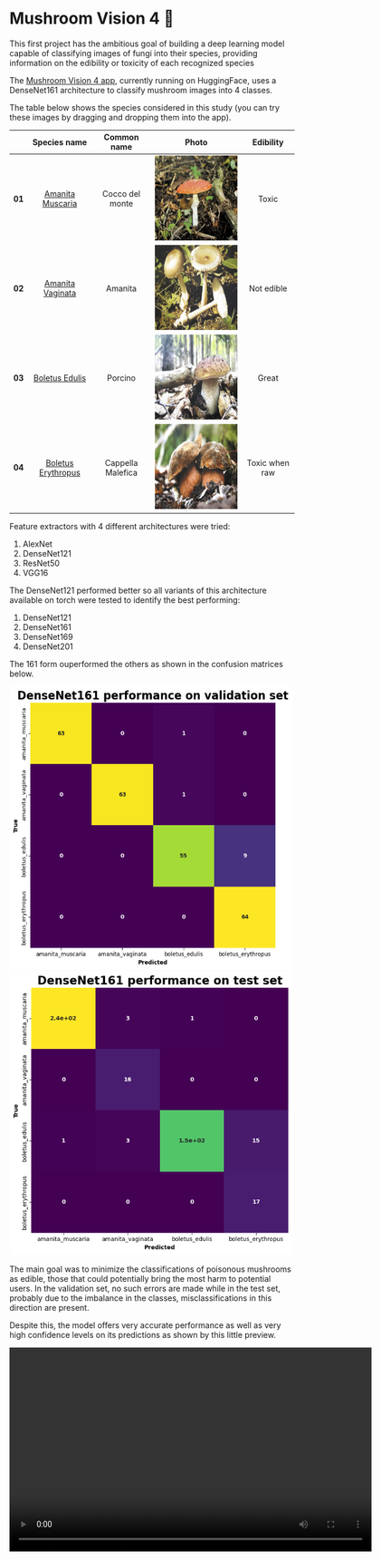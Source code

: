 # Mushroom Vision 4 🍄

This first project has the ambitious goal of building a deep learning model capable of classifying images of fungi into their species, providing information on the edibility or toxicity of each recognized species

The [Mushroom Vision 4 app](https://huggingface.co/spaces/simo98/MushroomVision4), currently running on HuggingFace, uses a DenseNet161 architecture to classify mushroom images into 4 classes.

The table below shows the species considered in this study (you can try these images by dragging and dropping them into the app).

|| **Species name** | **Common name** | **Photo** | **Edibility** |
|:----:|:----------------:|:---------------:|:-------------:|:-------------:|
|**01**| [Amanita Muscaria](https://wikipedia.org/wiki/Amanita_muscaria) | Cocco del monte | <img src="/Species/02_AmanitaMuscaria.jpg" alt="Cocco" width="250" height="150" /> | Toxic |
|**02**| [Amanita Vaginata](https://wikipedia.org/wiki/Amanita_vaginata) | Amanita| <img src="/Species/03_AmanitaVaginata.jpg" alt="Cocco" width="250" height="150" /> | Not edible |
|**03**| [Boletus Edulis](https://wikipedia.org/wiki/Boletus_edulis) | Porcino | <img src="/Species/07_BoletusEdulis.jpg" alt="Cocco" width="250" height="150" /> | Great |
|**04**| [Boletus Erythropus](https://it.wikipedia.org/wiki/Neoboletus_erythropus) | Cappella Malefica | <img src="/Species/08_BoletusErythropus.jpg" alt="Cocco" width="250" height="150" /> | Toxic when raw |

Feature extractors with 4 different architectures were tried:
1. AlexNet
2. DenseNet121
3. ResNet50
4. VGG16

The DenseNet121 performed better so all variants of this architecture available on torch were tested to identify the best performing:
1. DenseNet121
2. DenseNet161
3. DenseNet169
4. DenseNet201

The 161 form ouperformed the others as shown in the confusion matrices below.

<img src="Confusion_matrices/Deense161MV4_validation.png" alt="Validation CM" width="500" height="500" /> <img src="Confusion_matrices/Deense161MV4_test.png" alt="Test CM" width="500" height="500" />

The main goal was to minimize the classifications of poisonous mushrooms as edible, those that could potentially bring the most harm to potential users. In the validation set, no such errors are made while in the test set, probably due to the imbalance in the classes, misclassifications in this direction are present.

Despite this, the model offers very accurate performance as well as very high confidence levels on its predictions as shown by this little preview.

<video width="640" height="360" controls>
  <source src="MV4_demo.mov" type="video/mp4">

